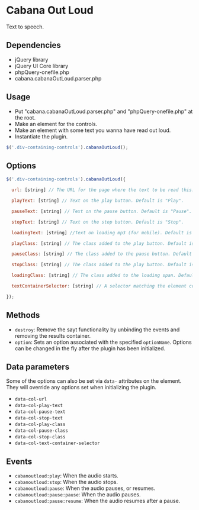 # Cabana Out Loud

Text to speech.

## Dependencies

* jQuery library
* jQuery UI Core library
* phpQuery-onefile.php
* cabana.cabanaOutLoud.parser.php

## Usage

- Put "cabana.cabanaOutLoud.parser.php" and "phpQuery-onefile.php" at the root.
- Make an element for the controls.
- Make an element with some text you wanna have read out loud.
- Instantiate the plugin.

```javascript
$('.div-containing-controls').cabanaOutLoud();
```

## Options

```javascript
$('.div-containing-controls').cabanaOutLoud({

  url: [string] // The URL for the page where the text to be read this. Default is `window.location.href`.

  playText: [string] // Text on the play button. Default is "Play".

  pauseText: [string] // Text on the pause button. Default is "Pause".

  stopText: [string] // Text on the stop button. Default is "Stop".

  loadingText: [string] //Text on loading mp3 (for mobile). Default is "Henter.."

  playClass: [string] // The class added to the play button. Default is "col_play".

  pauseClass: [string] // The class added to the pause button. Default is "col_pause".

  stopClass: [string] // The class added to the play button. Default is "col_play".

  loadingClass: [string] // The class added to the loading span. Default is "col_loading"

  textContainerSelector: [string] // A selector matching the element containing the text to read. Default is "[data-cabanaoutloud-read-this]".

});
```

## Methods

- `destroy`: Remove the sayt functionality by unbinding the events and removing the results container.
- `option`: Sets an option associated with the specified `optionName`. Options can be changed in the fly after the plugin has been initialized.

## Data parameters

Some of the options can also be set via `data-` attributes on the element. They will override any options set when initializing the plugin.

- `data-col-url`
- `data-col-play-text`
- `data-col-pause-text`
- `data-col-stop-text`
- `data-col-play-class`
- `data-col-pause-class`
- `data-col-stop-class`
- `data-col-text-container-selector`

## Events

- `cabanoutloud:play`: When the audio starts.
- `cabanoutloud:stop`: When the audio stops.
- `cabanoutloud:pause`: When the audio pauses, or resumes.
- `cabanoutloud:pause:pause`: When the audio pauses.
- `cabanoutloud:pause:resume`: When the audio resumes after a pause.
